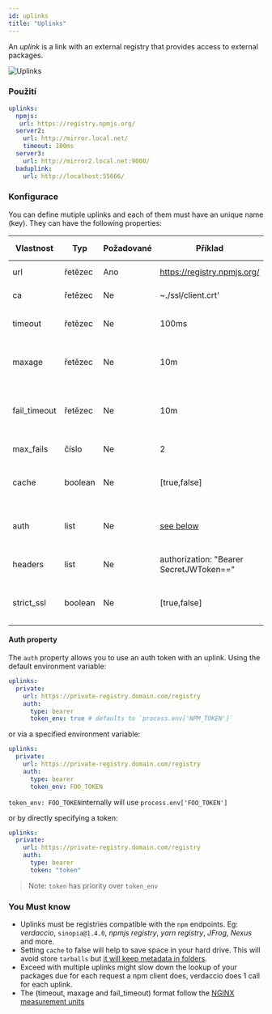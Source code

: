 ```yaml
---
id: uplinks
title: "Uplinks"
---
```


An *uplink* is a link with an external registry that provides access to external packages.

![Uplinks](https://user-images.githubusercontent.com/558752/52976233-fb0e3980-33c8-11e9-8eea-5415e6018144.png)

### Použití

```yaml
uplinks:
  npmjs:
   url: https://registry.npmjs.org/
  server2:
    url: http://mirror.local.net/
    timeout: 100ms
  server3:
    url: http://mirror2.local.net:9000/
  baduplink:
    url: http://localhost:55666/
```

### Konfigurace

You can define mutiple uplinks and each of them must have an unique name (key). They can have the following properties:

| Vlastnost    | Typ     | Požadované | Příklad                                 | Podpora | Popis                                                                                                                      | Výchozí hodnota |
| ------------ | ------- | ---------- | --------------------------------------- | ------- | -------------------------------------------------------------------------------------------------------------------------- | --------------- |
| url          | řetězec | Ano        | https://registry.npmjs.org/             | všechny | The registry url                                                                                                           | npmjs           |
| ca           | řetězec | Ne         | ~./ssl/client.crt'                      | všechny | SSL path certificate                                                                                                       | No default      |
| timeout      | řetězec | Ne         | 100ms                                   | všechny | set new timeout for the request                                                                                            | 30s             |
| maxage       | řetězec | Ne         | 10m                                     | všechny | the time threshold to the cache is valid                                                                                   | 2m              |
| fail_timeout | řetězec | Ne         | 10m                                     | všechny | defines max time when a request becomes a failure                                                                          | 5m              |
| max_fails    | číslo   | Ne         | 2                                       | všechny | limit maximun failure request                                                                                              | 2               |
| cache        | boolean | Ne         | [true,false]                            | >= 2.1  | cache all remote tarballs in storage                                                                                       | true            |
| auth         | list    | Ne         | [see below](uplinks.md#auth-property)   | >= 2.5  | assigns the header 'Authorization' [more info](http://blog.npmjs.org/post/118393368555/deploying-with-npm-private-modules) | disabled        |
| headers      | list    | Ne         | authorization: "Bearer SecretJWToken==" | všechny | list of custom headers for the uplink                                                                                      | disabled        |
| strict_ssl   | boolean | Ne         | [true,false]                            | >= 3.0  | If true, requires SSL certificates be valid.                                                                               | true            |

#### Auth property

The `auth` property allows you to use an auth token with an uplink. Using the default environment variable:

```yaml
uplinks:
  private:
    url: https://private-registry.domain.com/registry
    auth:
      type: bearer
      token_env: true # defaults to `process.env['NPM_TOKEN']`
```

or via a specified environment variable:

```yaml
uplinks:
  private:
    url: https://private-registry.domain.com/registry
    auth:
      type: bearer
      token_env: FOO_TOKEN
```

`token_env: FOO_TOKEN`internally will use `process.env['FOO_TOKEN']`

or by directly specifying a token:

```yaml
uplinks:
  private:
    url: https://private-registry.domain.com/registry
    auth:
      type: bearer
      token: "token"
```

> Note: `token` has priority over `token_env`

### You Must know

* Uplinks must be registries compatible with the `npm` endpoints. Eg: *verdaccio*, `sinopia@1.4.0`, *npmjs registry*, *yarn registry*, *JFrog*, *Nexus* and more.
* Setting `cache` to false will help to save space in your hard drive. This will avoid store `tarballs` but [it will keep metadata in folders](https://github.com/verdaccio/verdaccio/issues/391).
* Exceed with multiple uplinks might slow down the lookup of your packages due for each request a npm client does, verdaccio does 1 call for each uplink.
* The (timeout, maxage and fail_timeout) format follow the [NGINX measurement units](http://nginx.org/en/docs/syntax.html)